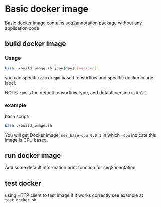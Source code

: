 # Basic docker image

Basic docker image contains seq2annotation package without any application code

## build docker image
### Usage
````bash
bash ./build_image.sh [cpu|gpu] [version]
````

you can specific `cpu` or `gpu` based tensorflow and specific docker image label.

NOTE: `cpu` is the default tensorflow type, and default version is `0.0.1`

### example
bash script:
```bash
bash ./build_image.sh
```

You will get Docker image: `ner_base-cpu:0.0.1` in which `-cpu` indicate this image is CPU based.

## run docker image
Add some default information print function for seq2annotation


## test docker
using HTTP client to test image if it works correctly
see example at `test_docker.sh`
